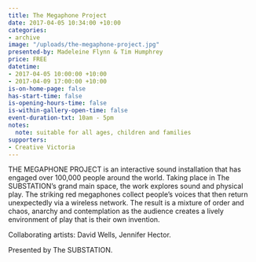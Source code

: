```yaml
---
title: The Megaphone Project
date: 2017-04-05 10:34:00 +10:00
categories:
- archive
image: "/uploads/the-megaphone-project.jpg"
presented-by: Madeleine Flynn & Tim Humphrey
price: FREE
datetime:
- 2017-04-05 10:00:00 +10:00
- 2017-04-09 17:00:00 +10:00
is-on-home-page: false
has-start-time: false
is-opening-hours-time: false
is-within-gallery-open-time: false
event-duration-txt: 10am - 5pm
notes:
  note: suitable for all ages, children and families
supporters:
- Creative Victoria
---
```


THE MEGAPHONE PROJECT is an interactive sound installation that has engaged over 100,000 people around the world. Taking place in The SUBSTATION’s grand main space, the work explores sound and physical play. The striking red megaphones collect people’s voices that then return unexpectedly via a wireless network. The result is a mixture of order and chaos, anarchy and contemplation as the audience creates a lively environment of play that is their own invention.

Collaborating artists: David Wells, Jennifer Hector.<br>

Presented by The SUBSTATION.
